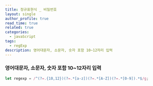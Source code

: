 ```yaml
---
title: 정규표현식 _ 비밀번호
layout: single
author_profile: true
read_time: true
related: true
categories:
  - javaScript
tags:
  - regExp
description: 영어대문자, 소문자, 숫자 포함 10~12자리 입력
---
```


### 영어대문자, 소문자, 숫자 포함 10~12자리 입력

```javascript
let regexp = /^(?=.{10,12})(?=.*[a-z])(?=.*[A-Z])(?=.*[0-9]).*$/g;
```
